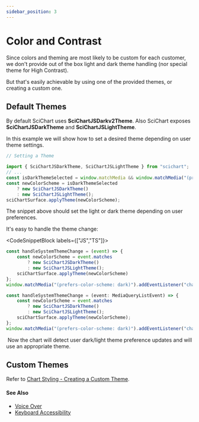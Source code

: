 ```yaml
---
sidebar_position: 3
---
```


# Color and Contrast

Since colors and theming are most likely to be custom for each customer, we don't provide out of the box light and dark theme handling (nor special theme for High Contrast).

But that's easily achievable by using one of the provided themes, or creating a custom one.

Default Themes
--------------

By default SciChart uses **SciChartJSDarkv2Theme**. Also SciChart exposes **SciChartJSDarkTheme** and **SciChartJSLightTheme**.

In this example we will show how to set a desired theme depending on user theme settings.

```ts
// Setting a Theme

import { SciChartJSDarkTheme, SciChartJSLightTheme } from "scichart";
// ...
const isDarkThemeSelected = window.matchMedia && window.matchMedia("(prefers-color-scheme: dark)").matches;
const newColorScheme = isDarkThemeSelected
    ? new SciChartJSDarkTheme() 
    : new SciChartJSLightTheme();
sciChartSurface.applyTheme(newColorScheme);
```

The snippet above should set the light or dark theme depending on user preferences.

It's easy to handle the theme change:

<CodeSnippetBlock labels={["JS","TS"]}>
```ts 
const handleSystemThemeChange = (event) => {
    const newColorScheme = event.matches 
        ? new SciChartJSDarkTheme() 
        : new SciChartJSLightTheme();
    sciChartSurface.applyTheme(newColorScheme)
};
window.matchMedia("(prefers-color-scheme: dark)").addEventListener("change", handleSystemThemeChange);
```
```ts
const handleSystemThemeChange = (event: MediaQueryListEvent) => {
    const newColorScheme = event.matches
        ? new SciChartJSDarkTheme()
        : new SciChartJSLightTheme();
    sciChartSurface.applyTheme(newColorScheme);
};
window.matchMedia("(prefers-color-scheme: dark)").addEventListener("change", handleSystemThemeChange);
```
</CodeSnippetBlock>

 Now the chart will detect user dark/light theme preference updates and will use an appropriate theme.

Custom Themes
-------------

Refer to [Chart Styling - Creating a Custom Theme](/2d-charts/styling-and-theming/creating-custom-theme/index.md).

#### See Also

- [Voice Over](/2d-charts/accessibility/voice-over/index.md)
- [Keyboard Accessibility](/2d-charts/accessibility/keyboard-accessibility/index.md)